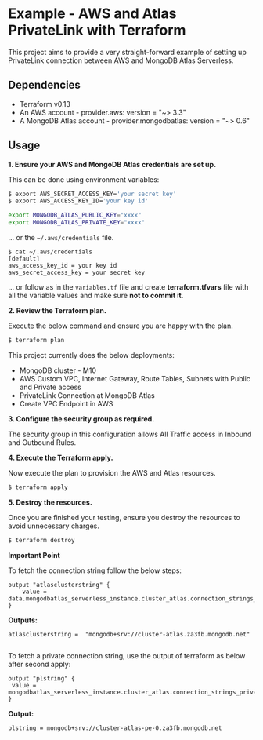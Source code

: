 # Example - AWS and Atlas PrivateLink with Terraform

This project aims to provide a very straight-forward example of setting up PrivateLink connection between AWS and MongoDB Atlas Serverless.


## Dependencies

* Terraform v0.13
* An AWS account - provider.aws: version = "~> 3.3"
* A MongoDB Atlas account - provider.mongodbatlas: version = "~> 0.6"

## Usage

**1\. Ensure your AWS and MongoDB Atlas credentials are set up.**

This can be done using environment variables:

``` bash
$ export AWS_SECRET_ACCESS_KEY='your secret key'
$ export AWS_ACCESS_KEY_ID='your key id'
```

```bash
export MONGODB_ATLAS_PUBLIC_KEY="xxxx"
export MONGODB_ATLAS_PRIVATE_KEY="xxxx"
```

... or the `~/.aws/credentials` file.

```
$ cat ~/.aws/credentials
[default]
aws_access_key_id = your key id
aws_secret_access_key = your secret key

```
... or follow as in the `variables.tf` file and create **terraform.tfvars** file with all the variable values and make sure **not to commit it**.

**2\. Review the Terraform plan.**

Execute the below command and ensure you are happy with the plan.

``` bash
$ terraform plan
```
This project currently does the below deployments:

- MongoDB cluster - M10
- AWS Custom VPC, Internet Gateway, Route Tables, Subnets with Public and Private access
- PrivateLink Connection at MongoDB Atlas
- Create VPC Endpoint in AWS

**3\. Configure the security group as required.**

The security group in this configuration allows All Traffic access in Inbound and Outbound Rules.

**4\. Execute the Terraform apply.**

Now execute the plan to provision the AWS and Atlas resources.

``` bash
$ terraform apply
```

**5\. Destroy the resources.**

Once you are finished your testing, ensure you destroy the resources to avoid unnecessary charges.

``` bash
$ terraform destroy
```

**Important Point**

To fetch the connection string follow the below steps:
```
output "atlasclusterstring" {
    value = data.mongodbatlas_serverless_instance.cluster_atlas.connection_strings_standard_srv
}
```
**Outputs:**
```
atlasclusterstring =  "mongodb+srv://cluster-atlas.za3fb.mongodb.net"
 
```

To fetch a private connection string, use the output of terraform as below after second apply:

```
output "plstring" {
 value = mongodbatlas_serverless_instance.cluster_atlas.connection_strings_private_endpoint_srv[0]
}
```
**Output:**
```
plstring = mongodb+srv://cluster-atlas-pe-0.za3fb.mongodb.net
```
